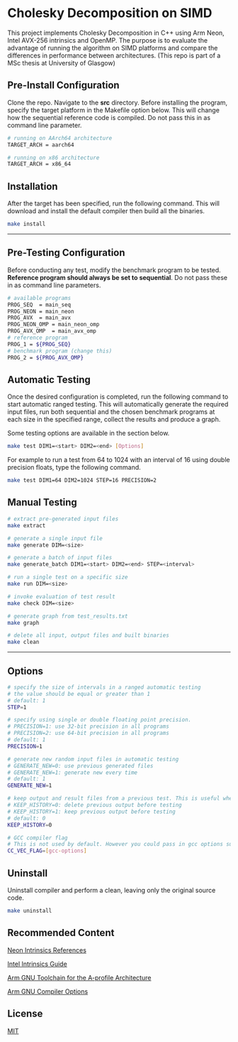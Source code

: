 # Cholesky Decomposition on SIMD

This project implements Cholesky Decomposition in C++ using Arm Neon, Intel AVX-256 intrinsics and OpenMP.
The purpose is to evaluate the advantage of running the algorithm on SIMD platforms and compare the differences in performance between architectures.
(This repo is part of a MSc thesis at University of Glasgow)

## Pre-Install Configuration

Clone the repo. Navigate to the **src** directory. Before installing the program, specify the target platform in the Makefile option below. This will change how the sequential reference code is compiled. Do not pass this in as command line parameter.

```bash
# running on AArch64 architecture
TARGET_ARCH = aarch64

# running on x86 architecture
TARGET_ARCH = x86_64
```

## Installation

After the target has been specified, run the following command. This will download and install the default compiler then build all the binaries.

```bash
make install
```

---

## Pre-Testing Configuration

Before conducting any test, modify the benchmark program to be tested. **Reference program should always be set to sequential**. Do not pass these in as command line parameters.

```bash
# available programs
PROG_SEQ  = main_seq
PROG_NEON = main_neon
PROG_AVX  = main_avx
PROG_NEON_OMP = main_neon_omp
PROG_AVX_OMP  = main_avx_omp
# reference program
PROG_1 = ${PROG_SEQ}
# benchmark program (change this)
PROG_2 = ${PROG_AVX_OMP}
```

## Automatic Testing

Once the desired configuration is completed, run the following command to start automatic ranged testing. This will automatically generate the required input files, run both sequential and the chosen benchmark programs at each size in the specified range, collect the results and produce a graph.

Some testing options are available in the section below.

```bash
make test DIM1=<start> DIM2=<end> [Options]
```

For example to run a test from 64 to 1024 with an interval of 16 using double precision floats, type the following command.

```bash
make test DIM1=64 DIM2=1024 STEP=16 PRECISION=2
```

## Manual Testing

```bash
# extract pre-generated input files
make extract

# generate a single input file
make generate DIM=<size>

# generate a batch of input files
make generate_batch DIM1=<start> DIM2=<end> STEP=<interval>

# run a single test on a specific size
make run DIM=<size>

# invoke evaluation of test result
make check DIM=<size>

# generate graph from test_results.txt
make graph

# delete all input, output files and built binaries
make clean
```

---

## Options

```bash
# specify the size of intervals in a ranged automatic testing
# the value should be equal or greater than 1
# default: 1
STEP=1

# specify using single or double floating point precision.
# PRECISION=1: use 32-bit precision in all programs
# PRECISION=2: use 64-bit precision in all programs
# default: 1
PRECISION=1

# generate new random input files in automatic testing
# GENERATE_NEW=0: use previous generated files
# GENERATE_NEW=1: generate new every time
# default: 1
GENERATE_NEW=1

# keep output and result files from a previous test. This is useful when performing tests in segments.
# KEEP_HISTORY=0: delete previous output before testing
# KEEP_HISTORY=1: keep previous output before testing
# default: 0
KEEP_HISTORY=0

# GCC compiler flag
# This is not used by default. However you could pass in gcc options such as vectorisation flag through this option.
CC_VEC_FLAG=[gcc-options]
```

## Uninstall

Uninstall compiler and perform a clean, leaving only the original source code.

```bash
make uninstall
```

## Recommended Content
[Neon Intrinsics References](https://developer.arm.com/architectures/instruction-sets/intrinsics/)

[Intel Intrinsics Guide](https://www.intel.com/content/www/us/en/docs/intrinsics-guide/index.html#ig_expand=6093,14,3171,3159,3144,4341,3814,2174,2174,4914,4242,4317,6138,6127&text=mm256_)

[Arm GNU Toolchain for the A-profile Architecture](https://developer.arm.com/tools-and-software/open-source-software/developer-tools/gnu-toolchain/gnu-a/downloads)

[Arm GNU Compiler Options](https://gcc.gnu.org/onlinedocs/gcc/ARM-Options.html)

## License

[MIT](https://choosealicense.com/licenses/mit/)
